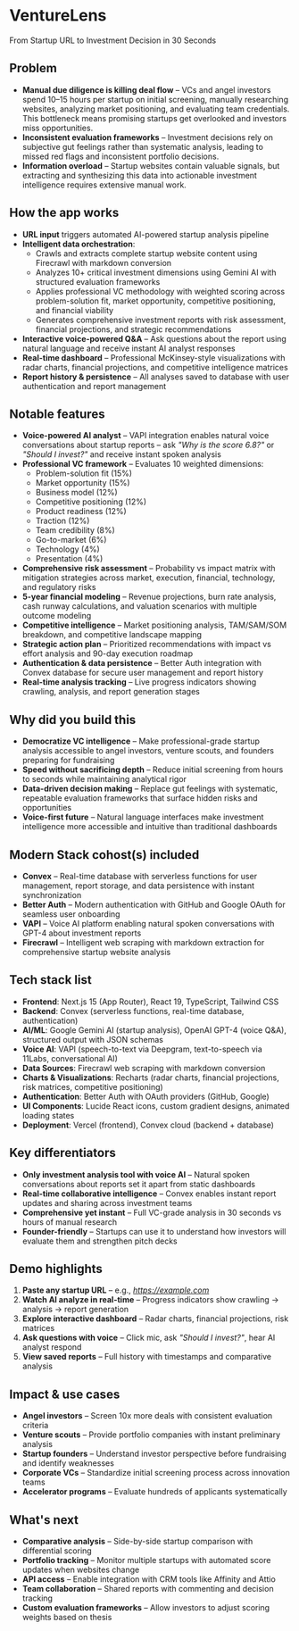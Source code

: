 # **VentureLens**

From Startup URL to Investment Decision in 30 Seconds

## **Problem**

- **Manual due diligence is killing deal flow** – VCs and angel investors spend 10–15 hours per startup on initial screening, manually researching websites, analyzing market positioning, and evaluating team credentials. This bottleneck means promising startups get overlooked and investors miss opportunities.
- **Inconsistent evaluation frameworks** – Investment decisions rely on subjective gut feelings rather than systematic analysis, leading to missed red flags and inconsistent portfolio decisions.
- **Information overload** – Startup websites contain valuable signals, but extracting and synthesizing this data into actionable investment intelligence requires extensive manual work.

## **How the app works**

- **URL input** triggers automated AI-powered startup analysis pipeline
- **Intelligent data orchestration**:
  - Crawls and extracts complete startup website content using Firecrawl with markdown conversion
  - Analyzes 10+ critical investment dimensions using Gemini AI with structured evaluation frameworks
  - Applies professional VC methodology with weighted scoring across problem-solution fit, market opportunity, competitive positioning, and financial viability
  - Generates comprehensive investment reports with risk assessment, financial projections, and strategic recommendations
- **Interactive voice-powered Q&A** – Ask questions about the report using natural language and receive instant AI analyst responses
- **Real-time dashboard** – Professional McKinsey-style visualizations with radar charts, financial projections, and competitive intelligence matrices
- **Report history & persistence** – All analyses saved to database with user authentication and report management

## **Notable features**

- **Voice-powered AI analyst** – VAPI integration enables natural voice conversations about startup reports – ask _"Why is the score 6.8?"_ or _"Should I invest?"_ and receive instant spoken analysis
- **Professional VC framework** – Evaluates 10 weighted dimensions:
  - Problem-solution fit (15%)
  - Market opportunity (15%)
  - Business model (12%)
  - Competitive positioning (12%)
  - Product readiness (12%)
  - Traction (12%)
  - Team credibility (8%)
  - Go-to-market (6%)
  - Technology (4%)
  - Presentation (4%)
- **Comprehensive risk assessment** – Probability vs impact matrix with mitigation strategies across market, execution, financial, technology, and regulatory risks
- **5-year financial modeling** – Revenue projections, burn rate analysis, cash runway calculations, and valuation scenarios with multiple outcome modeling
- **Competitive intelligence** – Market positioning analysis, TAM/SAM/SOM breakdown, and competitive landscape mapping
- **Strategic action plan** – Prioritized recommendations with impact vs effort analysis and 90-day execution roadmap
- **Authentication & data persistence** – Better Auth integration with Convex database for secure user management and report history
- **Real-time analysis tracking** – Live progress indicators showing crawling, analysis, and report generation stages

## **Why did you build this**

- **Democratize VC intelligence** – Make professional-grade startup analysis accessible to angel investors, venture scouts, and founders preparing for fundraising
- **Speed without sacrificing depth** – Reduce initial screening from hours to seconds while maintaining analytical rigor
- **Data-driven decision making** – Replace gut feelings with systematic, repeatable evaluation frameworks that surface hidden risks and opportunities
- **Voice-first future** – Natural language interfaces make investment intelligence more accessible and intuitive than traditional dashboards

## **Modern Stack cohost(s) included**

- **Convex** – Real-time database with serverless functions for user management, report storage, and data persistence with instant synchronization
- **Better Auth** – Modern authentication with GitHub and Google OAuth for seamless user onboarding
- **VAPI** – Voice AI platform enabling natural spoken conversations with GPT-4 about investment reports
- **Firecrawl** – Intelligent web scraping with markdown extraction for comprehensive startup website analysis

## **Tech stack list**

- **Frontend**: Next.js 15 (App Router), React 19, TypeScript, Tailwind CSS
- **Backend**: Convex (serverless functions, real-time database, authentication)
- **AI/ML**: Google Gemini AI (startup analysis), OpenAI GPT-4 (voice Q&A), structured output with JSON schemas
- **Voice AI**: VAPI (speech-to-text via Deepgram, text-to-speech via 11Labs, conversational AI)
- **Data Sources**: Firecrawl web scraping with markdown conversion
- **Charts & Visualizations**: Recharts (radar charts, financial projections, risk matrices, competitive positioning)
- **Authentication**: Better Auth with OAuth providers (GitHub, Google)
- **UI Components**: Lucide React icons, custom gradient designs, animated loading states
- **Deployment**: Vercel (frontend), Convex cloud (backend + database)

## **Key differentiators**

- **Only investment analysis tool with voice AI** – Natural spoken conversations about reports set it apart from static dashboards
- **Real-time collaborative intelligence** – Convex enables instant report updates and sharing across investment teams
- **Comprehensive yet instant** – Full VC-grade analysis in 30 seconds vs hours of manual research
- **Founder-friendly** – Startups can use it to understand how investors will evaluate them and strengthen pitch decks

## **Demo highlights**

1. **Paste any startup URL** – e.g., *https://example.com*
2. **Watch AI analyze in real-time** – Progress indicators show crawling → analysis → report generation
3. **Explore interactive dashboard** – Radar charts, financial projections, risk matrices
4. **Ask questions with voice** – Click mic, ask _"Should I invest?"_, hear AI analyst respond
5. **View saved reports** – Full history with timestamps and comparative analysis

## **Impact & use cases**

- **Angel investors** – Screen 10x more deals with consistent evaluation criteria
- **Venture scouts** – Provide portfolio companies with instant preliminary analysis
- **Startup founders** – Understand investor perspective before fundraising and identify weaknesses
- **Corporate VCs** – Standardize initial screening process across innovation teams
- **Accelerator programs** – Evaluate hundreds of applicants systematically

## **What's next**

- **Comparative analysis** – Side-by-side startup comparison with differential scoring
- **Portfolio tracking** – Monitor multiple startups with automated score updates when websites change
- **API access** – Enable integration with CRM tools like Affinity and Attio
- **Team collaboration** – Shared reports with commenting and decision tracking
- **Custom evaluation frameworks** – Allow investors to adjust scoring weights based on thesis

